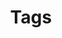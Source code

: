 ---
layout: tags
title: Tags
permalink: /tags/
excerpt: "News items and job posts organized by tag."
header:
   image: /assets/images/bar-network.png
---